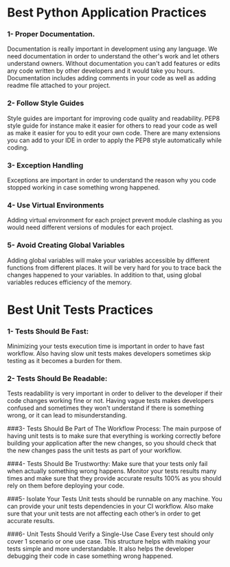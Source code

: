 # Best Python Application Practices 

### 1- Proper Documentation.
Documentation is really important in development using any language. We need documentation in order to understand the other's work and let others understand owners. Without documentation you can't add features or edits any code written by other developers and it would take you hours. Documentation includes adding comments in your code as well as adding readme file attached to your project.

### 2- Follow Style Guides
Style guides are important for improving code quality and readability. PEP8  style guide for instance make it easier for others to read your code as well as make it easier for you to edit your own code. There are many extensions you can add to your IDE in order to apply the PEP8  style automatically while coding.

### 3- Exception Handling
Exceptions are important in order to understand the reason why you code stopped working in case something wrong happened.

### 4- Use Virtual Environments
Adding virtual environment for each project prevent module clashing as you would need different versions of modules for each project.

### 5- Avoid Creating Global Variables
Adding global variables will make your variables accessible by different functions from different places. It will be very hard for you to trace back the changes happened to your variables. In addition to that, using global variables reduces efficiency of the memory. 


# Best Unit Tests Practices 

### 1- Tests Should Be Fast:
Minimizing your tests execution time is important in order to have fast workflow.  Also having slow unit tests makes developers sometimes skip testing as it becomes a burden for them. 

### 2- Tests Should Be Readable:
Tests readability is very important in order to deliver to the developer if their code changes working fine or not. Having vague tests makes developers confused and sometimes they won't understand if there is something wrong, or it can lead to misunderstanding. 

###3- Tests Should Be Part of The Workflow Process:
The main purpose of having unit tests is to make sure that everything is working correctly before building your application after the new changes, so you should check that the new changes pass the unit tests as part of your workflow. 

###4- Tests Should Be Trustworthy: 
Make sure that your tests only fail when actually something wrong happens. Monitor your tests results many times and make sure that they provide accurate results 100% as you should rely on them before deploying your code. 

###5- Isolate Your Tests
Unit tests should be runnable on any machine. You can provide your unit tests dependencies in your CI workflow. Also make sure that your unit tests are not affecting each other’s in order to get accurate results.

###6- Unit Tests Should Verify a Single-Use Case
Every test should only cover 1 scenario or one use case. This structure helps with making your tests simple and more understandable. It also helps the developer debugging their code in case something wrong happened.
